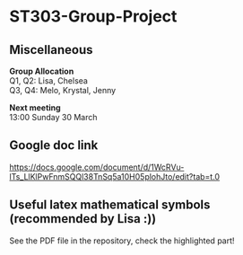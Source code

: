 # ST303-Group-Project

## Miscellaneous
**Group Allocation** \
Q1, Q2: Lisa, Chelsea \
Q3, Q4: Melo, Krystal, Jenny

**Next meeting** \
13:00 Sunday 30 March

## Google doc link
https://docs.google.com/document/d/1WcRVu-lTs_LlKlPwFnmSQQl38TnSq5a10H05plohJto/edit?tab=t.0

## Useful latex mathematical symbols (recommended by Lisa :))
See the PDF file in the repository, check the highlighted part!
